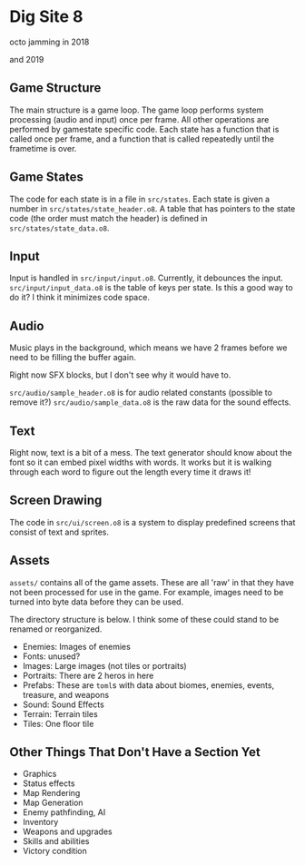 # Dig Site 8
octo jamming in 2018

and 2019


## Game Structure
The main structure is a game loop. The game loop performs system processing (audio and input)
once per frame. All other operations are performed by gamestate specific code. Each state has
a function that is called once per frame, and a function that is called repeatedly until
the frametime is over.

## Game States
The code for each state is in a file in `src/states`. Each state is given a number in
`src/states/state_header.o8`. A table that has pointers to the state code (the order must match the header) is
defined in `src/states/state_data.o8`.

## Input
Input is handled in `src/input/input.o8`. Currently, it debounces the input.
`src/input/input_data.o8` is the table of keys per state. Is this a good way to do
it? I think it minimizes code space.

## Audio
Music plays in the background, which means we have 2 frames before we need to be
filling the buffer again.

Right now SFX blocks, but I don't see why it would have to.

`src/audio/sample_header.o8` is for audio related constants (possible to remove it?)
`src/audio/sample_data.o8` is the raw data for the sound effects.


## Text
Right now, text is a bit of a mess. The text generator should know about the font
so it can embed pixel widths with words. It works but it is walking through each
word to figure out the length every time it draws it!

## Screen Drawing
The code in `src/ui/screen.o8` is a system to display predefined screens that
consist of text and sprites.




## Assets
`assets/` contains all of the game assets. These are all 'raw' in that they have
not been processed for use in the game. For example, images need to be turned
into byte data before they can be used.

The directory structure is below. I think some of these could stand to be renamed
or reorganized.

- Enemies: Images of enemies
- Fonts: unused?
- Images: Large images (not tiles or portraits)
- Portraits: There are 2 heros in here
- Prefabs: These are `toml`s with data about biomes, enemies, events, treasure, and weapons
- Sound: Sound Effects
- Terrain: Terrain tiles
- Tiles: One floor tile

## Other Things That Don't Have a Section Yet
- Graphics
- Status effects
- Map Rendering
- Map Generation
- Enemy pathfinding, AI
- Inventory
- Weapons and upgrades
- Skills and abilities
- Victory condition
